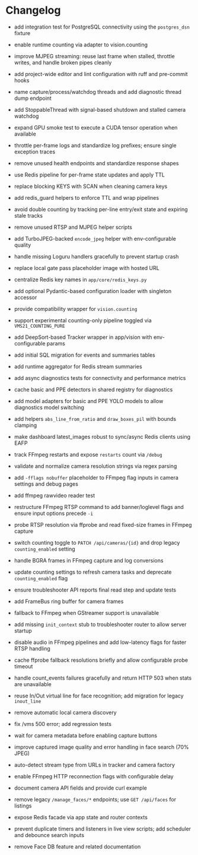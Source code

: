 # Changelog
- add integration test for PostgreSQL connectivity using the `postgres_dsn` fixture
- enable runtime counting via adapter to vision.counting
- improve MJPEG streaming: reuse last frame when stalled, throttle writes,
  and handle broken pipes cleanly
- add project-wide editor and lint configuration with ruff and pre-commit hooks
- name capture/process/watchdog threads and add diagnostic thread dump endpoint
- add StoppableThread with signal-based shutdown and stalled camera watchdog
- expand GPU smoke test to execute a CUDA tensor operation when available

- throttle per-frame logs and standardize log prefixes; ensure single exception traces
- remove unused health endpoints and standardize response shapes

- use Redis pipeline for per-frame state updates and apply TTL
- replace blocking KEYS with SCAN when cleaning camera keys
- add redis_guard helpers to enforce TTL and wrap pipelines
- avoid double counting by tracking per-line entry/exit state and expiring stale tracks
- remove unused RTSP and MJPEG helper scripts

- add TurboJPEG-backed `encode_jpeg` helper with env-configurable quality

- handle missing Loguru handlers gracefully to prevent startup crash
- replace local gate pass placeholder image with hosted URL
- centralize Redis key names in `app/core/redis_keys.py`
- add optional Pydantic-based configuration loader with singleton accessor
- provide compatibility wrapper for `vision.counting`

- support experimental counting-only pipeline toggled via `VMS21_COUNTING_PURE`
- add DeepSort-based Tracker wrapper in app/vision with env-configurable params
- add initial SQL migration for events and summaries tables
- add runtime aggregator for Redis stream summaries
- add async diagnostics tests for connectivity and performance metrics
- cache basic and PPE detectors in shared registry for diagnostics
- add model adapters for basic and PPE YOLO models to allow diagnostics model switching
- add helpers `abs_line_from_ratio` and `draw_boxes_pil` with bounds clamping
- make dashboard latest_images robust to sync/async Redis clients using EAFP
- track FFmpeg restarts and expose `restarts` count via `/debug`
- validate and normalize camera resolution strings via regex parsing
- add `-fflags nobuffer` placeholder to FFmpeg flag inputs in camera settings and debug pages
- add ffmpeg rawvideo reader test

- restructure FFmpeg RTSP command to add banner/loglevel flags and ensure input
  options precede ``-i``

- probe RTSP resolution via ffprobe and read fixed-size frames in FFmpeg capture
- switch counting toggle to `PATCH /api/cameras/{id}` and drop legacy
  `counting_enabled` setting
- handle BGRA frames in FFmpeg capture and log conversions
- update counting settings to refresh camera tasks and deprecate
  ``counting_enabled`` flag
- ensure troubleshooter API reports final read step and update tests
- add FrameBus ring buffer for camera frames
- fallback to FFmpeg when GStreamer support is unavailable
- add missing `init_context` stub to troubleshooter router to allow server startup
- disable audio in FFmpeg pipelines and add low-latency flags for faster RTSP handling
- cache ffprobe fallback resolutions briefly and allow configurable probe timeout
- handle count_events failures gracefully and return HTTP 503 when stats are unavailable
- reuse In/Out virtual line for face recognition; add migration for legacy `inout_line`
- remove automatic local camera discovery
- fix /vms 500 error; add regression tests
- wait for camera metadata before enabling capture buttons
- improve captured image quality and error handling in face search (70% JPEG)
- auto-detect stream type from URLs in tracker and camera factory
- enable FFmpeg HTTP reconnection flags with configurable delay
- document camera API fields and provide curl example
- remove legacy `/manage_faces/*` endpoints; use `GET /api/faces` for listings
- expose Redis facade via app state and router contexts

- prevent duplicate timers and listeners in live view scripts; add scheduler and debounce search inputs
- remove Face DB feature and related documentation
